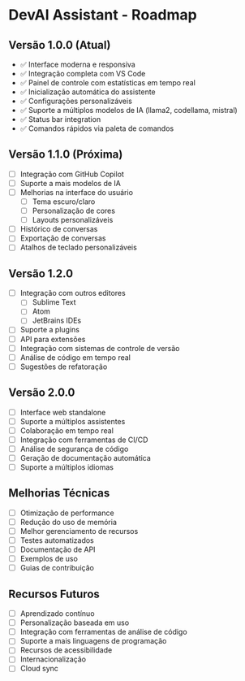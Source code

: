 # DevAI Assistant - Roadmap

## Versão 1.0.0 (Atual)

-   ✅ Interface moderna e responsiva
-   ✅ Integração completa com VS Code
-   ✅ Painel de controle com estatísticas em tempo real
-   ✅ Inicialização automática do assistente
-   ✅ Configurações personalizáveis
-   ✅ Suporte a múltiplos modelos de IA (llama2, codellama, mistral)
-   ✅ Status bar integration
-   ✅ Comandos rápidos via paleta de comandos

## Versão 1.1.0 (Próxima)

-   [ ] Integração com GitHub Copilot
-   [ ] Suporte a mais modelos de IA
-   [ ] Melhorias na interface do usuário
    -   [ ] Tema escuro/claro
    -   [ ] Personalização de cores
    -   [ ] Layouts personalizáveis
-   [ ] Histórico de conversas
-   [ ] Exportação de conversas
-   [ ] Atalhos de teclado personalizáveis

## Versão 1.2.0

-   [ ] Integração com outros editores
    -   [ ] Sublime Text
    -   [ ] Atom
    -   [ ] JetBrains IDEs
-   [ ] Suporte a plugins
-   [ ] API para extensões
-   [ ] Integração com sistemas de controle de versão
-   [ ] Análise de código em tempo real
-   [ ] Sugestões de refatoração

## Versão 2.0.0

-   [ ] Interface web standalone
-   [ ] Suporte a múltiplos assistentes
-   [ ] Colaboração em tempo real
-   [ ] Integração com ferramentas de CI/CD
-   [ ] Análise de segurança de código
-   [ ] Geração de documentação automática
-   [ ] Suporte a múltiplos idiomas

## Melhorias Técnicas

-   [ ] Otimização de performance
-   [ ] Redução do uso de memória
-   [ ] Melhor gerenciamento de recursos
-   [ ] Testes automatizados
-   [ ] Documentação de API
-   [ ] Exemplos de uso
-   [ ] Guias de contribuição

## Recursos Futuros

-   [ ] Aprendizado contínuo
-   [ ] Personalização baseada em uso
-   [ ] Integração com ferramentas de análise de código
-   [ ] Suporte a mais linguagens de programação
-   [ ] Recursos de acessibilidade
-   [ ] Internacionalização
-   [ ] Cloud sync
